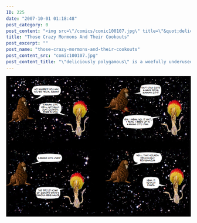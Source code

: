 ```yaml
---
ID: 225
date: "2007-10-01 01:18:48"
post_category: 0
post_content: "<img src=\"/comics/comic100107.jpg\" title=\"&quot;deliciously polygamous&quot; is a woefully underused adjectival phrase\"/>"
title: "Those Crazy Mormons And Their Cookouts"
post_excerpt: ""
post_name: "those-crazy-mormons-and-their-cookouts"
post_content_src: "comic100107.jpg"
post_content_title: "\"deliciously polygamous\" is a woefully underused adjectival phrase"
---
```



[!["deliciously polygamous" is a woefully underused adjectival phrase](/comics-hi-res/comic100107.jpg)](/comics-hi-res/comic100107.jpg)
